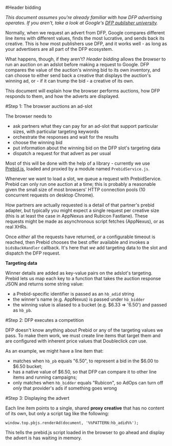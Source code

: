 #Header bidding

_This document assumes you're already familiar with how DFP advertising operates. If you aren't, take a look at Google's
[DFP publisher university](http://g.co/PublisherU)._

Normally, when we request an advert from DFP, Google compares different line items with different values, finds the most
lucrative, and sends back its creative. This is how most publishers use DFP, and it works well - as long as your advertisers
are all part of the DFP ecosystem.

What happens, though, if they aren't? _Header bidding_ allows the _browser_ to run an auction on an adslot before making
a request to Google. DFP compares the value of the auction's winning bid to its own inventory, and can choose to either
send back a creative that displays the auction's winning ad, or - if it can trump the bid - a creative of its own.

This document will explain how the browser performs auctions, how DFP responds to them, and how the adverts are
displayed.

#Step 1: The browser auctions an ad-slot

The browser needs to

 - ask partners what they can pay for an ad-slot that support particular sizes, with particular targeting keywords
 - orchestrate the responses and wait for the results
 - choose the winning bid
 - put information about the winning bid on the DFP slot's targeting data
 - dispatch a request for that advert as per usual

Most of this will be done with the help of a library - currently we use [Prebid.js](http://prebid.org), loaded and
proxied by a module named `PrebidService.js`.

Whenever we want to load a slot, we queue a request with PrebidService. Prebid can only run one auction at a time; this
is probably a reasonable given the small size of most browsers' HTTP connection pools (10 concurrent requests on desktop
Chrome).

How partners are actually requested is a detail of that partner's prebid adapter, but typically you might expect a
single request per creative size (this is at least the case in AppNexus and Rubicon Fastlane). These requests might be
made as asynchronous script fetches (AppNexus), or as real XHRs.

Once _either_ all the requests have returned, _or_ a configurable timeout is reached, then Prebid chooses the best offer
available and invokes a `bidsBackHandler` callback. It's here that _we_ add targeting data to the slot and dispatch the
DFP request.

**Targeting data**

Winner details are added as key-value pairs on the adslot's targeting. Prebid lets us map each key to a function that
takes the auction response JSON and returns some  string value:

 - a Prebid-specific identifier is passed as an `hb_adid` string
 - the winner's name (e.g. AppNexus) is passed under `hb_bidder`
 - the winning value is aliased to a bucket (e.g. $6.33 => '6.50') and passed as `hb_pb`.

#Step 2: DFP executes a competition

DFP doesn't know anything about Prebid or any of the targeting values we pass. To make them work, we must create line
items that target them and are configured with inherent price values that Doubleclick _can_ use.

As an example, we might have a line item that:

 - matches when `hb_pb` equals "6.50", to represent a bid in the $6.00 to $6.50 bucket;
 - has a native value of $6.50, so that DFP can compare it to other line items and running campaigns;
 - only matches when `hb_bidder` equals "Rubicon", so AdOps can turn off _only_ that provider's ads if something goes wrong


#Step 3: Displaying the advert

Each line item points to a single, shared **proxy creative** that has no content of its own, but only a script tag like
the following:

```
window.top.pbjs.renderAd(document, '%%PATTERN:hb_adid%%');
```

This tells the prebid.js script loaded in the browser to go ahead and display the advert is has waiting in memory.

